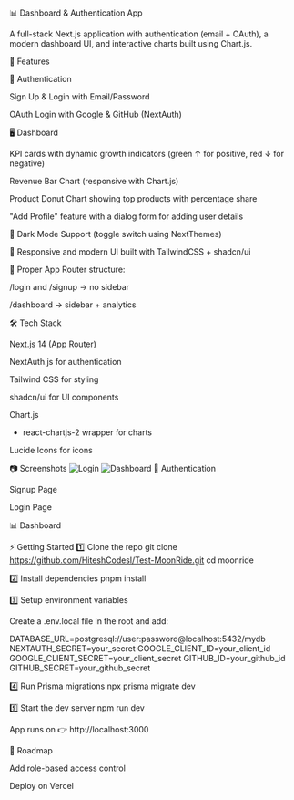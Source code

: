 📊 Dashboard & Authentication App

A full-stack Next.js application with authentication (email + OAuth), a modern dashboard UI, and interactive charts built using Chart.js.

🚀 Features

🔑 Authentication

Sign Up & Login with Email/Password

OAuth Login with Google & GitHub (NextAuth)

🖥️ Dashboard

KPI cards with dynamic growth indicators (green ↑ for positive, red ↓ for negative)

Revenue Bar Chart (responsive with Chart.js)

Product Donut Chart showing top products with percentage share

"Add Profile" feature with a dialog form for adding user details

🌙 Dark Mode Support (toggle switch using NextThemes)

🎨 Responsive and modern UI built with TailwindCSS + shadcn/ui

📂 Proper App Router structure:

/login and /signup → no sidebar

/dashboard → sidebar + analytics

🛠️ Tech Stack

Next.js 14 (App Router)

NextAuth.js
 for authentication

Tailwind CSS
 for styling

shadcn/ui
 for UI components

Chart.js
 + react-chartjs-2 wrapper for charts

Lucide Icons
 for icons

📷 Screenshots
![Login](/login.png)
![Dashboard](/Dashboard.png)
🔐 Authentication

Signup Page


Login Page


📊 Dashboard

⚡ Getting Started
1️⃣ Clone the repo
git clone https://github.com/HiteshCodesl/Test-MoonRide.git
cd moonride

2️⃣ Install dependencies
pnpm install

3️⃣ Setup environment variables

Create a .env.local file in the root and add:

DATABASE_URL=postgresql://user:password@localhost:5432/mydb
NEXTAUTH_SECRET=your_secret
GOOGLE_CLIENT_ID=your_client_id
GOOGLE_CLIENT_SECRET=your_client_secret
GITHUB_ID=your_github_id
GITHUB_SECRET=your_github_secret

4️⃣ Run Prisma migrations
npx prisma migrate dev

5️⃣ Start the dev server
npm run dev


App runs on 👉 http://localhost:3000

📌 Roadmap

 Add role-based access control

 Deploy on Vercel